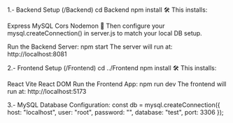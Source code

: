 1.- Backend Setup (/Backend)
cd Backend
npm install
🛠 This installs:

Express
MySQL
Cors
Nodemon
🔌 Then configure your mysql.createConnection() in server.js to match your local DB setup.

Run the Backend Server:
npm start
The server will run at: http://localhost:8081

2.- Frontend Setup (/Frontend)
cd ../Frontend
npm install
🛠 This installs:

React
Vite
React DOM
Run the Frontend App:
npm run dev
The frontend will run at: http://localhost:5173

3.- MySQL Database Configuration:
const db = mysql.createConnection({
  host: "localhost",
  user: "root",
  password: "",
  database: "test",
  port: 3306
});
